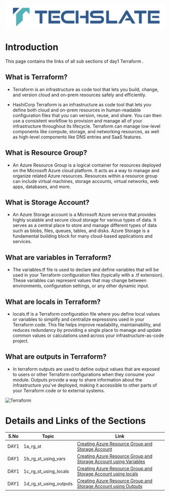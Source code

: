 ![TechSlate](../../global/images/ts.png)

# Introduction 

This page contains the links of all sub sections of day1 Terraform .

## What is Terraform?

- Terraform is an infrastructure as code tool that lets you build, change, and version cloud and on-prem resources safely and efficiently.

- HashiCorp Terraform is an infrastructure as code tool that lets you define both cloud and on-prem resources in human-readable configuration files that you can version, reuse, and share. You can then use a consistent workflow to provision and manage all of your infrastructure throughout its lifecycle. Terraform can manage low-level components like compute, storage, and networking resources, as well as high-level components like DNS entries and SaaS features.

## What is Resource Group?

- An Azure Resource Group is a logical container for resources deployed on the Microsoft Azure cloud platform. It acts as a way to manage and organize related Azure resources. Resources within a resource group can include virtual machines, storage accounts, virtual networks, web apps, databases, and more.

## What is Storage Account?

- An Azure Storage account is a Microsoft Azure service that provides highly scalable and secure cloud storage for various types of data. It serves as a central place to store and manage different types of data such as blobs, files, queues, tables, and disks. Azure Storage is a fundamental building block for many cloud-based applications and services.

## What are variables in Terraform?

- The variables.tf file is used to declare and define variables that will be used in your Terraform configuration files (typically with a .tf extension). These variables can represent values that may change between environments, configuration settings, or any other dynamic input.

## What are locals in Terraform?

- locals.tf is a Terraform configuration file where you define local values or variables to simplify and centralize expressions used in your Terraform code. This file helps improve readability, maintainability, and reduces redundancy by providing a single place to manage and update common values or calculations used across your infrastructure-as-code project.

## What are outputs in Terraform?

- In terraform outputs are used to define output values that are exposed to users or other Terraform configurations when they consume your module. Outputs provide a way to share information about the infrastructure you've deployed, making it accessible to other parts of your Terraform code or to external systems.


 ![Terraform](images/assets.png)


# Details and Links of the Sections 

|S.No                | Topic         | Link |
|----------------    |---------------|-------|
|DAY1| 1a_rg_st|[Creating Azure Resource Group and Storage Account](1a_rg_st/README.md) |
|DAY1| 1b_rg_st_using_vars|[Creating Azure Resource Group and Storage Account using Variables](1b_rg_st_using_vars/README.md) |
|DAY1 | 1c_rg_st_using_locals|[Creating Azure Resource Group and Storage Account using locals](1c_rg_st_using_locals/README.md) |
|DAY1| 1d_rg_st_using_outputs|[Creating Azure Resource Group and Storage Account using Outputs](1d_rg_st_using_outputs/README.md) |
